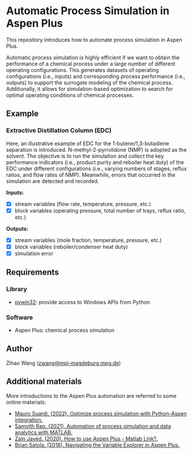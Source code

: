 
# Automatic Process Simulation in Aspen Plus 

This repository introduces how to automate process simulation in Aspen Plus.

Automatic process simulation is highly efficient if we want to obtain the performance of a chemical process under a large number of different operating configurations. This generates datasets of operating configurations (i.e., inputs) and corresponding process performance (i.e., outputs) to support the surrogate modeling of the chemical process. Additionally, it allows for simulation-based optimization to search for  optimal operating conditions of chemical processes.

## Example
### Extractive Distillation Column (EDC)
Here, an illustrative example of EDC for the 1-butene/1,3-butadiene separation is introduced. N-methyl-2-pyrrolidone (NMP) is adopted as the solvent. The objective is to run the simulation and collect the key performance indicators (i.e., product purity and reboiler heat duty) of the EDC under different configurations (i.e., varying numbers of stages, reflux ratios, and flow rates of NMP). Meanwhile, errors that occurred in the simulation are detected and recorded.

**Inputs:**
- [x] stream variables (flow rate, temperature, pressure, etc.)
- [x] block variables (operating pressure, total number of trays, reflux ratio, etc.)

**Outputs:**
- [x] stream variables (mole fraction, temperature, pressure, etc.)
- [x] block variables (reboiler/condenser heat duty)
- [x] simulation error

## Requirements
### Library
- [pywin32](https://pypi.org/project/pywin32/): provide access to Windows APIs from Python

### Software
- Aspen Plus: chemical process simulation

## Author
Zihao Wang (zwang@mpi-magdeburg.mpg.de)

## Additional materials
More introductions to the Aspen Plus automation are referred to some online materials:

- [Mauro Suardi. (2022). Optimize process simulation with Python-Aspen integration.](https://medium.com/eni-digitalks/optimize-process-simulation-with-python-aspen-integration-e343bbab1aa0)
- [Samvith Rao. (2021). Automation of process simulation and data analytics with MATLAB.](https://www.aiche.org/academy/webinars/automation-process-simulation-and-data-analytics-matlab)
- [Zain Javed. (2020). How to use Aspen Plus - Matlab Link?.](https://www.mathworks.com/matlabcentral/answers/504450-how-to-use-aspen-plus-matlab-link)
- [Brian Satola. (2018). Navigating the Variable Explorer in Aspen Plus.](https://chejunkie.com/knowledge-base/navigating-variable-explorer-aspen-plus/)
